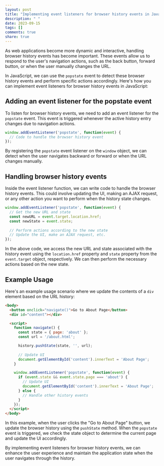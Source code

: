 ```yaml
---
layout: post
title: "Implementing event listeners for browser history events in JavaScript"
description: " "
date: 2023-09-15
tags: []
comments: true
share: true
---
```


As web applications become more dynamic and interactive, handling browser history events has become important. These events allow us to respond to the user's navigation actions, such as the back button, forward button, or when the user manually changes the URL.

In JavaScript, we can use the `popstate` event to detect these browser history events and perform specific actions accordingly. Here's how you can implement event listeners for browser history events in JavaScript:

## Adding an event listener for the popstate event

To listen for browser history events, we need to add an event listener for the `popstate` event. This event is triggered whenever the active history entry changes due to navigation actions.

```javascript
window.addEventListener('popstate', function(event) {
  // Code to handle the browser history event
});
```

By registering the `popstate` event listener on the `window` object, we can detect when the user navigates backward or forward or when the URL changes manually.

## Handling browser history events

Inside the event listener function, we can write code to handle the browser history events. This could involve updating the UI, making an AJAX request, or any other action you want to perform when the history state changes.

```javascript
window.addEventListener('popstate', function(event) {
  // Get the new URL and state
  const newURL = event.target.location.href;
  const newState = event.state;
  
  // Perform actions according to the new state
  // Update the UI, make an AJAX request, etc.
});
```

In the above code, we access the new URL and state associated with the history event using the `location.href` property and `state` property from the `event.target` object, respectively. We can then perform the necessary actions based on the new state.

## Example Usage

Here's an example usage scenario where we update the contents of a `div` element based on the URL history:

```html
<body>
  <button onclick="navigate()">Go to About Page</button>
  <div id="content"></div>

  <script>
    function navigate() {
      const state = { page: 'about' };
      const url = '/about.html';

      history.pushState(state, '', url);
      
      // Update UI
      document.getElementById('content').innerText = 'About Page';
    }

    window.addEventListener('popstate', function(event) {
      if (event.state && event.state.page === 'about') {
        // Update UI
        document.getElementById('content').innerText = 'About Page';
      } else {
        // Handle other history events
      }
    });
  </script>
</body>
```

In this example, when the user clicks the "Go to About Page" button, we update the browser history using the `pushState` method. When the `popstate` event is triggered, we check the state object to determine the current page and update the UI accordingly.

By implementing event listeners for browser history events, we can enhance the user experience and maintain the application state when the user navigates through the history.